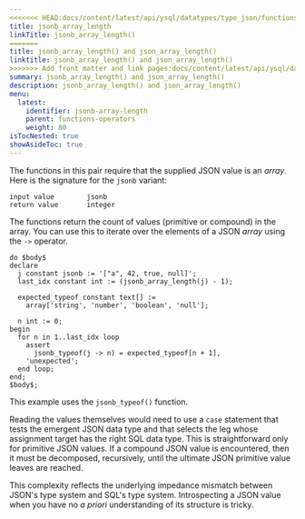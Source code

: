 ```yaml
---
<<<<<<< HEAD:docs/content/latest/api/ysql/datatypes/type_json/functions-operators/jsonb-array-length.md
title: jsonb_array_length
linkTitle: jsonb_array_length()
=======
title: jsonb_array_length() and json_array_length()
linktitle: jsonb_array_length() and json_array_length()
>>>>>>> Add front matter and link pages:docs/content/latest/api/ysql/datatypes/json-data-types/functions-operators/jsonb-array-length.md
summary: jsonb_array_length() and json_array_length()
description: jsonb_array_length() and json_array_length()
menu:
  latest:
    identifier: jsonb-array-length
    parent: functions-operators
    weight: 80
isTocNested: true
showAsideToc: true
---
```



The functions in this pair require that the supplied JSON value is an _array_. Here is the signature for the `jsonb` variant:

```
input value        jsonb
return value       integer
```

The functions return the count of values (primitive or compound) in the array. You can use this to iterate over the elements of a JSON _array_ using the  `->` operator.

```postgresql
do $body$
declare
  j constant jsonb := '["a", 42, true, null]';
  last_idx constant int := (jsonb_array_length(j) - 1);

  expected_typeof constant text[] :=
    array['string', 'number', 'boolean', 'null'];

  n int := 0;
begin
  for n in 1..last_idx loop
    assert
      jsonb_typeof(j -> n) = expected_typeof[n + 1],
    'unexpected';
  end loop;
end;
$body$;
```

This example uses the `jsonb_typeof()` function.

Reading the values themselves would need to use a `case` statement that tests the emergent JSON data type and that selects the leg whose assignment target has the right SQL data type. This is straightforward only for primitive JSON values. If a compound JSON value is encountered, then it must be decomposed, recursively, until the ultimate JSON primitive value leaves are reached.

This complexity reflects the underlying impedance mismatch between JSON's type system and SQL's type system. Introspecting a JSON value when you have no _a priori_ understanding of its structure is tricky.
